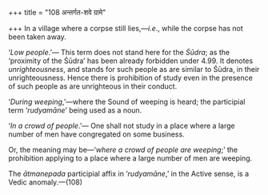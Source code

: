 +++
title = "108 अन्तर्गत-शवे ग्रामे"

+++
In a village where a corpse still lies,—*i.e*., while the corpse has not
been taken away.

‘*Low people*.’— This term does not stand here for the *Śūdra*; as the
‘proximity of the Śūdra’ has been already forbidden under 4.99. It
denotes *unrighteousness*, and stands for such people as are similar to
Śūdra, in their unrighteousness. Hence there is prohibition of study
even in the presence of such people as are unrighteous in their conduct.

‘*During weeping*,’—where the Sound of weeping is heard; the participial
term ‘*rudyamāne*’ being used as a noun.

‘*In a crowd of people*.’— One shall not study in a place where a large
number of men have congregated on some business.

Or, the meaning may be—‘*where a crowd of people are weeping*;’ the
prohibition applying to a place where a large number of men are weeping.

The *ātmanepada* participial affix in ‘*rudyamāne*,’ in the Active
sense, is a Vedic anomaly.—(108)


